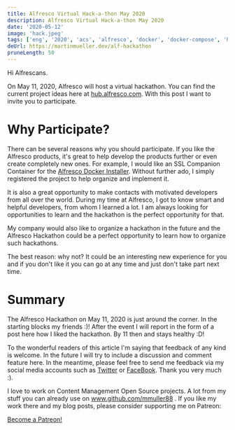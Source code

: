 ```yaml
---
title: Alfresco Virtual Hack-a-thon May 2020
description: Alfresco Virtual Hack-a-thon May 2020
date: '2020-05-12'
image: 'hack.jpeg'
tags: ['eng', '2020', 'acs', 'alfresco', 'docker', 'docker-compose', 'hackathon']
deUrl: https://martinmueller.dev/alf-hackathon
pruneLength: 50
---
```


Hi Alfrescans.

On May 11, 2020, Alfresco will host a virtual hackathon. You can find the current project ideas here at [hub.alfresco.com](https://hub.alfresco.com/t5/news-announcements/alfresco-virtual-hack-a-thon-may-2020-project-ideas/ba-p/298030). With this post I want to invite you to participate.

# Why Participate?
There can be several reasons why you should participate. If you like the Alfresco products, it's great to help develop the products further or even create completely new ones. For example, I would like an SSL Companion Container for the [Alfresco Docker Installer](https://github.com/Alfresco/alfresco-docker-installer). Without further ado, I simply registered the project to help organize and implement it.

It is also a great opportunity to make contacts with motivated developers from all over the world. During my time at Alfresco, I got to know smart and helpful developers, from whom I learned a lot. I am always looking for opportunities to learn and the hackathon is the perfect opportunity for that.

My company would also like to organize a hackathon in the future and the Alfresco Hackathon could be a perfect opportunity to learn how to organize such hackathons.

The best reason: why not? It could be an interesting new experience for you and if you don't like it you can go at any time and just don't take part next time.

# Summary
The Alfresco Hackathon on May 11, 2020 is just around the corner. In the starting blocks my friends :)! After the event I will report in the form of a post here how I liked the hackathon. By 11 then and stays healthy :D!

To the wonderful readers of this article I'm saying that feedback of any kind is welcome. In the future I will try to include a discussion and comment feature here. In the meantime, please feel free to send me feedback via my social media accounts such as [Twitter](https://twitter.com/MartinMueller_) or [FaceBook](https://www.facebook.com/martin.muller.10485). Thank you very much :).

I love to work on Content Management Open Source projects. A lot from my stuff you can already use on www.github.com/mmuller88 . If you like my work there and my blog posts, please consider supporting me on Patreon:

<a href="https://www.patreon.com/bePatron?u=29010217" data-patreon-widget-type="become-patron-button">Become a Patreon!</a><script async src="https://c6.patreon.com/becomePatronButton.bundle.js"></script>